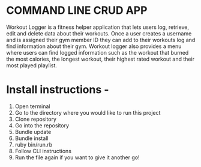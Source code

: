 # COMMAND LINE CRUD APP

Workout Logger is a fitness helper application that lets users log, retrieve, edit and delete data about their workouts. Once a user creates a username and is assigned their gym member ID they can add to their workouts log and find information about their gym. Workout logger also provides a menu where users can find logged information such as the workout that burned the most calories, the longest workout, their highest rated workout and their most played playlist.

# Install instructions -

1. Open terminal
2. Go to the directory where you would like to run this project
3. Clone repository
4. Go into the repository
5. Bundle update
6. Bundle install
7. ruby bin/run.rb
8. Follow CLI instructions
9. Run the file again if you want to give it another go!
